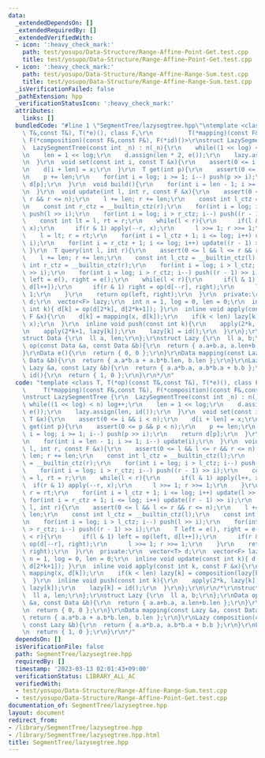 ```yaml
---
data:
  _extendedDependsOn: []
  _extendedRequiredBy: []
  _extendedVerifiedWith:
  - icon: ':heavy_check_mark:'
    path: test/yosupo/Data-Structure/Range-Affine-Point-Get.test.cpp
    title: test/yosupo/Data-Structure/Range-Affine-Point-Get.test.cpp
  - icon: ':heavy_check_mark:'
    path: test/yosupo/Data-Structure/Range-Affine-Range-Sum.test.cpp
    title: test/yosupo/Data-Structure/Range-Affine-Range-Sum.test.cpp
  _isVerificationFailed: false
  _pathExtension: hpp
  _verificationStatusIcon: ':heavy_check_mark:'
  attributes:
    links: []
  bundledCode: "#line 1 \"SegmentTree/lazysegtree.hpp\"\ntemplate <class T, T(*op)(const\
    \ T&,const T&), T(*e)(), class F,\r\n          T(*mapping)(const F&,const T&),\
    \ F(*composition)(const F&,const F&), F(*id)()>\r\nstruct LazySegmentTree {\r\n\
    \  LazySegmentTree(const int _n) : n(_n){\r\n    while((1 << log) < n) log++;\r\
    \n    len = 1 << log;\r\n    d.assign(len * 2, e());\r\n    lazy.assign(len, id());\r\
    \n  }\r\n  void set(const int i, const T &x){\r\n    assert(0 <= i && i < n);\r\
    \n    d[i + len] = x;\r\n  }\r\n  T get(int p){\r\n    assert(0 <= p && p < n);\r\
    \n    p += len;\r\n    for(int i = log; i >= 1; i--) push(p >> i);\r\n    return\
    \ d[p];\r\n  }\r\n  void build(){\r\n    for(int i = len - 1; i >= 1; i--) update(i);\r\
    \n  }\r\n  void update(int l, int r, const F &x){\r\n    assert(0 <= l && l <=\
    \ r && r <= n);\r\n    l += len; r += len;\r\n    const int l_ctz = __builtin_ctz(l);\r\
    \n    const int r_ctz = __builtin_ctz(r);\r\n    for(int i = log; i > l_ctz; i--)\
    \ push(l >> i);\r\n    for(int i = log; i > r_ctz; i--) push((r - 1) >> i);\r\n\
    \    const int lt = l, rt = r;\r\n    while(l < r){\r\n      if(l & 1) apply(l++,\
    \ x);\r\n      if(r & 1) apply(--r, x);\r\n      l >>= 1; r >>= 1;\r\n    }\r\n\
    \    l = lt; r = rt;\r\n    for(int i = l_ctz + 1; i <= log; i++) update(l >>\
    \ i);\r\n    for(int i = r_ctz + 1; i <= log; i++) update((r - 1) >> i);\r\n \
    \ }\r\n  T query(int l, int r){\r\n    assert(0 <= l && l <= r && r <= n);\r\n\
    \    l += len; r += len;\r\n    const int l_ctz = __builtin_ctz(l);\r\n    const\
    \ int r_ctz = __builtin_ctz(r);\r\n    for(int i = log; i > l_ctz; i--) push(l\
    \ >> i);\r\n    for(int i = log; i > r_ctz; i--) push((r - 1) >> i);\r\n    T\
    \ left = e(), right = e();\r\n    while(l < r){\r\n      if(l & 1) left = op(left,\
    \ d[l++]);\r\n      if(r & 1) right = op(d[--r], right);\r\n      l >>= 1; r >>=\
    \ 1;\r\n    }\r\n    return op(left, right);\r\n  }\r\n  private:\r\n  vector<T>\
    \ d;\r\n  vector<F> lazy;\r\n  int n = 1, log = 0, len = 0;\r\n  inline void update(const\
    \ int k){ d[k] = op(d[2*k], d[2*k+1]); }\r\n  inline void apply(const int k, const\
    \ F &x){\r\n    d[k] = mapping(x, d[k]);\r\n    if(k < len) lazy[k] = composition(lazy[k],\
    \ x);\r\n  }\r\n  inline void push(const int k){\r\n    apply(2*k, lazy[k]);\r\
    \n    apply(2*k+1, lazy[k]);\r\n    lazy[k] = id();\r\n  }\r\n};\r\n\r\n/*\r\n\
    struct Data {\r\n  ll a, len;\r\n};\r\nstruct Lazy {\r\n  ll a, b;\r\n};\r\nData\
    \ op(const Data &a, const Data &b){\r\n  return { a.a+b.a, a.len+b.len };\r\n\
    }\r\nData e(){\r\n  return { 0, 0 };\r\n}\r\nData mapping(const Lazy &a, const\
    \ Data &b){\r\n  return { a.a*b.a + a.b*b.len, b.len };\r\n}\r\nLazy composition(const\
    \ Lazy &a, const Lazy &b){\r\n  return { a.a*b.a, a.b*b.a + b.b };\r\n}\r\nLazy\
    \ id(){\r\n  return { 1, 0 };\r\n}\r\n*/\n"
  code: "template <class T, T(*op)(const T&,const T&), T(*e)(), class F,\r\n     \
    \     T(*mapping)(const F&,const T&), F(*composition)(const F&,const F&), F(*id)()>\r\
    \nstruct LazySegmentTree {\r\n  LazySegmentTree(const int _n) : n(_n){\r\n   \
    \ while((1 << log) < n) log++;\r\n    len = 1 << log;\r\n    d.assign(len * 2,\
    \ e());\r\n    lazy.assign(len, id());\r\n  }\r\n  void set(const int i, const\
    \ T &x){\r\n    assert(0 <= i && i < n);\r\n    d[i + len] = x;\r\n  }\r\n  T\
    \ get(int p){\r\n    assert(0 <= p && p < n);\r\n    p += len;\r\n    for(int\
    \ i = log; i >= 1; i--) push(p >> i);\r\n    return d[p];\r\n  }\r\n  void build(){\r\
    \n    for(int i = len - 1; i >= 1; i--) update(i);\r\n  }\r\n  void update(int\
    \ l, int r, const F &x){\r\n    assert(0 <= l && l <= r && r <= n);\r\n    l +=\
    \ len; r += len;\r\n    const int l_ctz = __builtin_ctz(l);\r\n    const int r_ctz\
    \ = __builtin_ctz(r);\r\n    for(int i = log; i > l_ctz; i--) push(l >> i);\r\n\
    \    for(int i = log; i > r_ctz; i--) push((r - 1) >> i);\r\n    const int lt\
    \ = l, rt = r;\r\n    while(l < r){\r\n      if(l & 1) apply(l++, x);\r\n    \
    \  if(r & 1) apply(--r, x);\r\n      l >>= 1; r >>= 1;\r\n    }\r\n    l = lt;\
    \ r = rt;\r\n    for(int i = l_ctz + 1; i <= log; i++) update(l >> i);\r\n   \
    \ for(int i = r_ctz + 1; i <= log; i++) update((r - 1) >> i);\r\n  }\r\n  T query(int\
    \ l, int r){\r\n    assert(0 <= l && l <= r && r <= n);\r\n    l += len; r +=\
    \ len;\r\n    const int l_ctz = __builtin_ctz(l);\r\n    const int r_ctz = __builtin_ctz(r);\r\
    \n    for(int i = log; i > l_ctz; i--) push(l >> i);\r\n    for(int i = log; i\
    \ > r_ctz; i--) push((r - 1) >> i);\r\n    T left = e(), right = e();\r\n    while(l\
    \ < r){\r\n      if(l & 1) left = op(left, d[l++]);\r\n      if(r & 1) right =\
    \ op(d[--r], right);\r\n      l >>= 1; r >>= 1;\r\n    }\r\n    return op(left,\
    \ right);\r\n  }\r\n  private:\r\n  vector<T> d;\r\n  vector<F> lazy;\r\n  int\
    \ n = 1, log = 0, len = 0;\r\n  inline void update(const int k){ d[k] = op(d[2*k],\
    \ d[2*k+1]); }\r\n  inline void apply(const int k, const F &x){\r\n    d[k] =\
    \ mapping(x, d[k]);\r\n    if(k < len) lazy[k] = composition(lazy[k], x);\r\n\
    \  }\r\n  inline void push(const int k){\r\n    apply(2*k, lazy[k]);\r\n    apply(2*k+1,\
    \ lazy[k]);\r\n    lazy[k] = id();\r\n  }\r\n};\r\n\r\n/*\r\nstruct Data {\r\n\
    \  ll a, len;\r\n};\r\nstruct Lazy {\r\n  ll a, b;\r\n};\r\nData op(const Data\
    \ &a, const Data &b){\r\n  return { a.a+b.a, a.len+b.len };\r\n}\r\nData e(){\r\
    \n  return { 0, 0 };\r\n}\r\nData mapping(const Lazy &a, const Data &b){\r\n \
    \ return { a.a*b.a + a.b*b.len, b.len };\r\n}\r\nLazy composition(const Lazy &a,\
    \ const Lazy &b){\r\n  return { a.a*b.a, a.b*b.a + b.b };\r\n}\r\nLazy id(){\r\
    \n  return { 1, 0 };\r\n}\r\n*/"
  dependsOn: []
  isVerificationFile: false
  path: SegmentTree/lazysegtree.hpp
  requiredBy: []
  timestamp: '2023-03-13 02:01:43+09:00'
  verificationStatus: LIBRARY_ALL_AC
  verifiedWith:
  - test/yosupo/Data-Structure/Range-Affine-Range-Sum.test.cpp
  - test/yosupo/Data-Structure/Range-Affine-Point-Get.test.cpp
documentation_of: SegmentTree/lazysegtree.hpp
layout: document
redirect_from:
- /library/SegmentTree/lazysegtree.hpp
- /library/SegmentTree/lazysegtree.hpp.html
title: SegmentTree/lazysegtree.hpp
---
```

